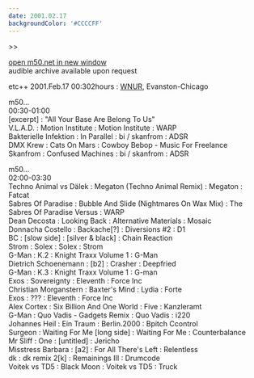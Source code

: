 ```yaml
---
date: 2001.02.17
backgroundColor: '#CCCCFF'
---
```


\>>

[open m50.net in new window  
](http://m50.net/)audible archive available upon request

etc++ 2001.Feb.17 00:302hours : [WNUR](http://www.wnur.org/), Evanston-Chicago

m50...  
00:30-01:00  
\[excerpt\] : "All Your Base Are Belong To Us"  
V.L.A.D. : Motion Institute : Motion Institute : WARP  
Bakterielle Infektion : In Parallel : bi / skanfrom : ADSR  
DMX Krew : Cats On Mars : Cowboy Bebop - Music For Freelance  
Skanfrom : Confused Machines : bi / skanfrom : ADSR  

m50...  
02:00-03:30  
Techno Animal vs Dälek : Megaton (Techno Animal Remix) : Megaton : Fatcat  
Sabres Of Paradise : Bubble And Slide (Nightmares On Wax Mix) : The Sabres Of Paradise Versus : WARP  
Dean Decosta : Looking Back : Alternative Materials : Mosaic  
Donnacha Costello : Backache\[?\] : Diversions #2 : D1  
BC : \[slow side\] : \[silver & black\] : Chain Reaction  
Strom : Solex : Solex : Strom  
G-Man : K.2 : Knight Traxx Volume 1 : G-Man  
Dietrich Schoenemann : \[b2\] : Crasher : Deepfried  
G-Man : K.3 : Knight Traxx Volume 1 : G-man  
Exos : Sovereignty : Eleventh : Force Inc  
Christian Morganstern : Baxter's Mind : Lydia : Forte  
Exos : ??? : Eleventh : Force Inc  
Alex Cortex : Six Billion And One World : Five : Kanzleramt  
G-Man : Quo Vadis - Gadgets Remix : Quo Vadis : i220  
Johannes Heil : Ein Traum : Berlin.2000 : Bpitch Ccontrol  
Surgeon : Waiting For Me \[long side\] : Waiting For Me : Counterbalance  
Mr Sliff : One : \[untitled\] : Jericho  
Misstress Barbara : \[a2\] : For All There's Left : Relentless  
dk : dk remix 2\[k\] : Remainings III : Drumcode  
Voitek vs TD5 : Black Moon : Voitek vs TD5 : Truck